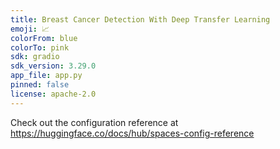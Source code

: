 ```yaml
---
title: Breast Cancer Detection With Deep Transfer Learning
emoji: 📈
colorFrom: blue
colorTo: pink
sdk: gradio
sdk_version: 3.29.0
app_file: app.py
pinned: false
license: apache-2.0
---
```


Check out the configuration reference at https://huggingface.co/docs/hub/spaces-config-reference
